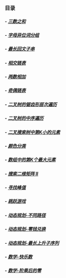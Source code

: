 ### 目录

##### -  [三数之和](https://github.com/baishi6582/wns/blob/master/java/src/com/woniu/leetcode/threeNumAdd.java "三数之和")
##### - [字母异位词分组](https://github.com/baishi6582/wns/blob/master/java/src/com/woniu/leetcode/GroupAnagrams.java "字母异位词分组")
##### - [最长回文子串](https://github.com/baishi6582/wns/blob/master/java/src/com/woniu/leetcode/LongestPalindromicSubstring%20.java "最长回文子串")
##### - [相交链表](https://github.com/baishi6582/wns/blob/master/java/src/com/woniu/leetcode/IntersectionOfTwoLinkedLists.java "相交链表")
##### - [两数相加](https://github.com/baishi6582/wns/blob/master/java/src/com/woniu/leetcode/AddTwoNumbers.java "两数相加")
##### - [奇偶链表](https://github.com/baishi6582/wns/blob/master/java/src/com/woniu/leetcode/OddEvenLinkedList.java "奇偶链表")
##### - [二叉树的锯齿形层次遍历](https://github.com/baishi6582/wns/blob/master/java/src/com/woniu/leetcode/BinaryTreeZigzagLevelOrderTraversal.java "二叉树的锯齿形层次遍历")
##### - [二叉树的中序遍历](https://github.com/baishi6582/wns/blob/master/java/src/com/woniu/leetcode/BinaryTreeInorderTraversal.java "二叉树的中序遍历")
##### - [二叉搜索树中第K小的元素](https://github.com/baishi6582/wns/blob/master/java/src/com/woniu/leetcode/KthSmallestElementInABST.java "二叉搜索树中第K小的元素")
##### - [颜色分类](https://github.com/baishi6582/wns/blob/master/java/src/com/woniu/leetcode/SortColors.java "颜色分类")
##### - [数组中的第K个最大元素](https://github.com/baishi6582/wns/blob/master/java/src/com/woniu/leetcode/KthLargestElement_In_An_Array.java "数组中的第K个最大元素")
##### - [搜索二维矩阵 II](https://github.com/baishi6582/wns/blob/master/java/src/com/woniu/leetcode/Search2DMatrix_II.java "搜索二维矩阵 II")
##### - [寻找峰值](https://github.com/baishi6582/wns/blob/master/java/src/com/woniu/leetcode/FindPeakElement.java "寻找峰值")
##### - [跳跃游戏](https://github.com/baishi6582/wns/blob/master/java/src/com/woniu/leetcode/JumpGame.java "跳跃游戏")
##### - [动态规划-不同路径](https://github.com/baishi6582/wns/blob/master/java/src/com/woniu/leetcode/UniquePaths.java "动态规划-不同路径")
##### - [动态规划-零钱兑换](https://github.com/baishi6582/wns/blob/master/java/src/com/woniu/leetcode/CoinChange.java "动态规划-零钱兑换")
##### - [动态规划-最长上升子序列](https://github.com/baishi6582/wns/blob/master/java/src/com/woniu/leetcode/LongestIncreasingSubsequence.java "动态规划-最长上升子序列")
##### - [数学-快乐数](https://github.com/baishi6582/wns/blob/master/java/src/com/woniu/leetcode/HappyNumber.java "数学-快乐数")
##### - [数学-阶乘后的零](https://github.com/baishi6582/wns/blob/master/java/src/com/woniu/leetcode/FactorialTrailingZeroes.java "数学-阶乘后的零")

